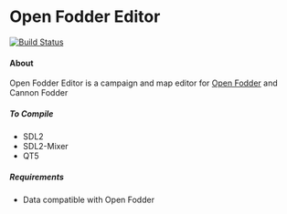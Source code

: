# Open Fodder Editor
[![Build Status](https://api.travis-ci.org/OpenFodder/editor2.svg?branch=master)](https://travis-ci.org/OpenFodder/editor2)

#### About

Open Fodder Editor is a campaign and map editor for [Open Fodder](https://github.com/OpenFodder/openfodder) and Cannon Fodder

##### To Compile

* SDL2
* SDL2-Mixer
* QT5

##### Requirements

* Data compatible with Open Fodder
